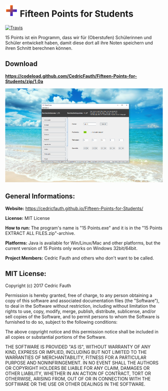 # ![alt text](https://github.com/CedricFauth/Fifteen-Points-for-Students/blob/master/icon.png "Logo Title Text 1") Fifteen Points for Students

[![Travis](https://img.shields.io/travis/rust-lang/rust.svg)](https://github.com/CedricFauth/Fifteen-Points-for-Students/releases)

15 Points ist ein Programm, dass wir für (Oberstufen) Schülerinnen und Schüler entwickelt haben, damit diese dort all ihre Noten speichern und ihren Schnitt berechnen können.

## Download

__https://codeload.github.com/CedricFauth/Fifteen-Points-for-Students/zip/1.0a__

![alt text](https://github.com/CedricFauth/Fifteen-Points-for-Students/blob/master/2016.PNG?raw=true)

## General Informations:

__Website:__ https://cedricfauth.github.io/Fifteen-Points-for-Students/

__License:__ MIT License

__How to run:__ The program's name is "15 Points.exe" and it is in the "15 Points EXTRACT ALL FILES.zip"-archive.

__Platforms:__ Java is available for Win/Linux/Mac and other platforms, but the current version of 15 Points only works on Windows 32bit/64bit.

__Project Members:__ Cedric Fauth and others who don't want to be called.


## MIT License:

Copyright (c) 2017 Cedric Fauth

Permission is hereby granted, free of charge, to any person obtaining a copy of this software and associated documentation files (the "Software"), to deal in the Software without restriction, including without limitation the rights to use, copy, modify, merge, publish, distribute, sublicense, and/or sell copies of the Software, and to permit persons to whom the Software is furnished to do so, subject to the following conditions:

The above copyright notice and this permission notice shall be included in all copies or substantial portions of the Software.

THE SOFTWARE IS PROVIDED "AS IS", WITHOUT WARRANTY OF ANY KIND, EXPRESS OR IMPLIED, INCLUDING BUT NOT LIMITED TO THE WARRANTIES OF MERCHANTABILITY, FITNESS FOR A PARTICULAR PURPOSE AND NONINFRINGEMENT. IN NO EVENT SHALL THE AUTHORS OR COPYRIGHT HOLDERS BE LIABLE FOR ANY CLAIM, DAMAGES OR OTHER LIABILITY, WHETHER IN AN ACTION OF CONTRACT, TORT OR OTHERWISE, ARISING FROM, OUT OF OR IN CONNECTION WITH THE SOFTWARE OR THE USE OR OTHER DEALINGS IN THE SOFTWARE.
